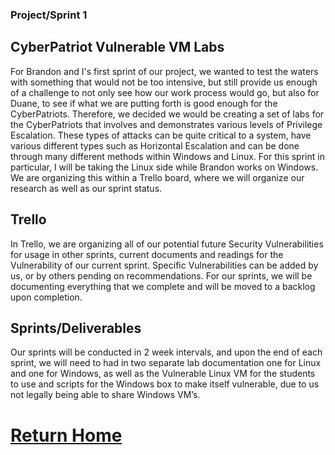 ### Project/Sprint 1

## CyberPatriot Vulnerable VM Labs

For Brandon and I's first sprint of our project, we wanted to test the waters with something that would not be too intensive, but still provide us enough of a challenge to not only see how our work process would go, but also for Duane, to see if what we are putting forth is good enough for the CyberPatriots. Therefore, we decided we would be creating a set of labs for the CyberPatriots that involves and demonstrates various levels of Privilege Escalation. These types of attacks can be quite critical to a system, have various different types such as Horizontal Escalation and can be done through many different methods within Windows and Linux. For this sprint in particular, I will be taking the Linux side while Brandon works on Windows. We are organizing this within a Trello board, where we will organize our research as well as our sprint status. 

## Trello

In Trello, we are organizing all of our potential future Security Vulnerabilities for usage in other sprints, current documents and readings for the Vulnerability of our current sprint. Specific Vulnerabilities can be added by us, or by others pending on recommendations. For our sprints, we will be documenting everything that we complete and will be moved to a backlog upon completion.

## Sprints/Deliverables

Our sprints will be conducted in 2 week intervals, and upon the end of each sprint, we will need to had in two separate lab documentation one for Linux and one for Windows, as well as the Vulnerable Linux VM for the students to use and scripts for the Windows box to make itself vulnerable, due to us not legally being able to share Windows VM’s.

# [Return Home](index.md)
